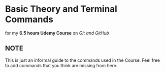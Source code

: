 # Basic Theory and Terminal Commands

for my __6.5 hours Udemy Course__ on _Git and GitHub_

## NOTE 

This is just an informal guide to the commands used in the Course. 
Feel free to add commands that you think are missing from here.
